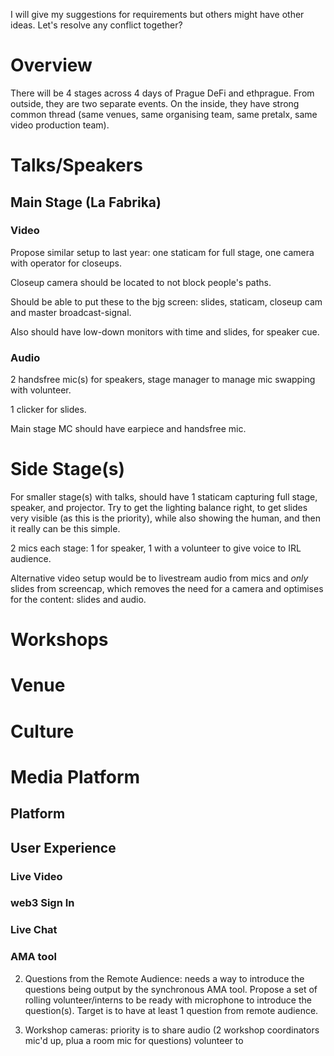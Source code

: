 I will give my suggestions for requirements but others might have other ideas. Let's resolve any conflict together?

# Overview

There will be 4 stages across 4 days of Prague DeFi and ethprague. From outside, they are two separate events. On the inside, they have strong common thread (same venues, same organising team, same pretalx, same video production team).

# Talks/Speakers

## Main Stage (La Fabrika)

### Video

Propose similar setup to last year: one staticam for full stage, one camera with operator for closeups.

Closeup camera should be located to not block people's paths.

Should be able to put these to the bjg screen: slides, staticam, closeup cam and master broadcast-signal.

Also should have low-down monitors with time and slides, for speaker cue.

### Audio

2 handsfree mic(s) for speakers, stage manager to manage mic swapping with volunteer.

1 clicker for slides.



Main stage MC should have earpiece and handsfree mic.

# Side Stage(s)

For smaller stage(s) with talks, should have 1 staticam capturing full stage, speaker, and projector. Try to get the lighting balance right, to get slides very visible (as this is the priority), while also showing the human, and then it really can be this simple.

2 mics each stage: 1 for speaker, 1 with a volunteer to give voice to IRL audience.



Alternative video setup would be to livestream audio from mics and *only* slides from screencap, which removes the need for a camera and optimises for the content: slides and audio.

# Workshops

# Venue

# Culture

# Media Platform

## Platform

## User Experience

### Live Video

### web3 Sign In

### Live Chat

### AMA tool

 

2. Questions from the Remote Audience: needs a way to introduce the questions being output by the synchronous AMA tool. Propose a set of rolling volunteer/interns to be ready with microphone to introduce the question(s). Target is to have at least 1 question from remote audience.

3. Workshop cameras: priority is to share audio (2 workshop coordinators mic'd up, plua a room mic for questions) volunteer to
